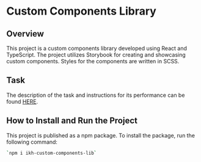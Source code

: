 # Custom Components Library

## Overview

This project is a custom components library developed using React and TypeScript. The project utilizes Storybook for creating and showcasing custom components. Styles for the components are written in SCSS.

## Task

The description of the task and instructions for its performance can be found [HERE](./docs/Lab-Custom-components-lib.pdf).

## How to Install and Run the Project

This project is published as a npm package. To install the package, run the following command: 

```bash
`npm i ikh-custom-components-lib`
```
